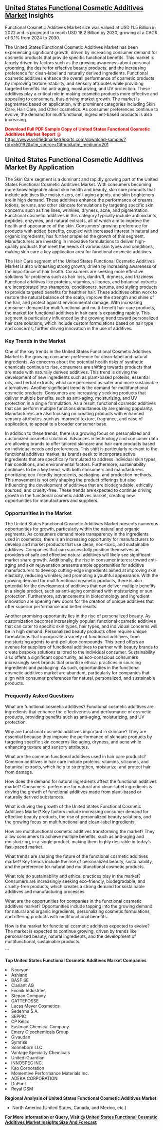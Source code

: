 <h2><a href="https://www.verifiedmarketreports.com/download-sample/?rid=550192&amp;utm_source=Github&amp;utm_medium=201" target="_blank">United States Functional Cosmetic Additives Market</a> Insights</h2><p>Functional Cosmetic Additives Market size was valued at USD 11.5 Billion in 2022 and is projected to reach USD 18.2 Billion by 2030, growing at a CAGR of 6.1% from 2024 to 2030.</p><p><p>The United States Functional Cosmetic Additives Market has been experiencing significant growth, driven by increasing consumer demand for cosmetic products that provide specific functional benefits. This market is largely driven by factors such as the growing awareness about personal grooming, the desire for effective beauty products, and the increasing preference for clean-label and naturally derived ingredients. Functional cosmetic additives enhance the overall performance of cosmetic products by improving texture, stability, and sensory attributes while providing targeted benefits like anti-aging, moisturizing, and UV protection. These additives play a critical role in making cosmetic products more effective and appealing to consumers, thus driving market growth. The market is segmented based on application, with prominent categories including Skin Care, Hair Care, and Other cosmetics. As consumer preferences continue to evolve, the demand for multifunctional, ingredient-based products is also increasing. <p><span class=""><span style="color: #ff0000;"><strong>Download Full PDF Sample Copy of United States Functional Cosmetic Additives Market Report</strong> @ </span><a href="https://www.verifiedmarketreports.com/download-sample/?rid=550192&amp;utm_source=Github&amp;utm_medium=201" target="_blank">https://www.verifiedmarketreports.com/download-sample/?rid=550192&amp;utm_source=Github&amp;utm_medium=201</a></span></p></p><h2>United States Functional Cosmetic Additives Market By Application</h2><p>The Skin Care segment is a dominant and rapidly growing part of the United States Functional Cosmetic Additives Market. With consumers becoming more knowledgeable about skin health and beauty, skin care products that include additives like moisturizers, anti-aging agents, and skin brighteners are in high demand. These additives enhance the performance of creams, lotions, serums, and other skincare formulations by targeting specific skin concerns such as fine lines, wrinkles, dryness, acne, and pigmentation. Functional cosmetic additives in this category typically include antioxidants, peptides, enzymes, and natural extracts, all of which aim to improve the health and appearance of the skin. Consumers’ growing preference for products with added benefits, coupled with increased interest in natural and organic ingredients, has further propelled the growth of this segment. Manufacturers are investing in innovative formulations to deliver high-quality products that meet the needs of various skin types and conditions, making skin care a key application area for functional cosmetic additives.<p>The Hair Care segment of the United States Functional Cosmetic Additives Market is also witnessing strong growth, driven by increasing awareness of the importance of hair health. Consumers are seeking more effective solutions for problems such as hair loss, dandruff, dryness, and frizziness. Functional additives like proteins, vitamins, silicones, and botanical extracts are incorporated into shampoos, conditioners, serums, and styling products to provide targeted benefits for healthier hair. These additives often work to restore the natural balance of the scalp, improve the strength and shine of the hair, and protect against environmental damage. With increasing consumer demand for multifunctional and multi-benefit hair care products, the market for functional additives in hair care is expanding rapidly. This segment is particularly influenced by the growing trend toward personalized hair care solutions, which include custom formulations based on hair type and concerns, further driving innovation in the use of additives.<h3>Key Trends in the Market</h3><p>One of the key trends in the United States Functional Cosmetic Additives Market is the growing consumer preference for clean-label and natural ingredients. As concerns about the potential health risks of synthetic chemicals continue to rise, consumers are shifting towards products that are made with naturally derived additives. This trend is driving the development of new ingredients such as plant-based proteins, essential oils, and herbal extracts, which are perceived as safer and more sustainable alternatives. Another significant trend is the demand for multifunctional cosmetic products. Consumers are increasingly seeking products that deliver multiple benefits, such as anti-aging, moisturizing, and UV protection in a single formulation. As a result, functional cosmetic additives that can perform multiple functions simultaneously are gaining popularity. Manufacturers are also focusing on creating products with enhanced sensory attributes, such as improved texture, fragrance, and ease of application, to appeal to a broader consumer base.<p>In addition to these trends, there is a growing focus on personalized and customized cosmetic solutions. Advances in technology and consumer data are allowing brands to offer tailored skincare and hair care products based on individual needs and preferences. This shift is particularly relevant to the functional additives market, as brands seek to incorporate active ingredients that are specifically formulated to address individual skin types, hair conditions, and environmental factors. Furthermore, sustainability continues to be a key trend, with both consumers and manufacturers prioritizing eco-friendly ingredients, packaging, and production methods. This movement is not only shaping the product offerings but also influencing the development of additives that are biodegradable, ethically sourced, and cruelty-free. These trends are expected to continue driving growth in the functional cosmetic additives market, creating new opportunities for manufacturers and suppliers.<h3>Opportunities in the Market</h3><p>The United States Functional Cosmetic Additives Market presents numerous opportunities for growth, particularly within the natural and organic segments. As consumers demand more transparency in the ingredients used in cosmetics, there is an increasing opportunity for manufacturers to develop and market products that use clean, non-toxic, and sustainable additives. Companies that can successfully position themselves as providers of safe and effective natural additives will likely see significant market share growth. Additionally, the rise in consumer interest toward anti-aging and skin rejuvenation presents ample opportunities for additive manufacturers to develop cutting-edge ingredients aimed at improving skin elasticity, reducing wrinkles, and promoting a youthful appearance. With the growing demand for multifunctional cosmetic products, there is also potential for the development of additives that can deliver multiple benefits in a single product, such as anti-aging combined with moisturizing or sun protection. Furthermore, advancements in biotechnology and ingredient innovation are opening new doors for the creation of unique additives that offer superior performance and better results.<p>Another promising opportunity lies in the rise of personalized beauty. As customization becomes increasingly popular, functional cosmetic additives that can cater to specific skin types, hair types, and individual concerns will be in high demand. Personalized beauty products often require unique formulations that incorporate a variety of functional additives, from moisturizing agents to anti-pollution compounds. This trend offers an avenue for suppliers of functional additives to partner with beauty brands to create bespoke solutions tailored to the individual consumer. Sustainability also offers a significant opportunity, as eco-conscious consumers increasingly seek brands that prioritize ethical practices in sourcing ingredients and packaging. As such, opportunities in the functional cosmetic additives market are abundant, particularly for companies that align with consumer preferences for natural, personalized, and sustainable products.<h3>Frequently Asked Questions</h3><p>What are functional cosmetic additives? Functional cosmetic additives are ingredients that enhance the effectiveness and performance of cosmetic products, providing benefits such as anti-aging, moisturizing, and UV protection.</p><p>Why are functional cosmetic additives important in skincare? They are essential because they improve the performance of skincare products by targeting specific skin concerns like aging, dryness, and acne while enhancing texture and sensory attributes.</p><p>What are the common functional additives used in hair care products? Common additives in hair care include proteins, vitamins, silicones, and botanical extracts, which help to strengthen, moisturize, and protect hair from damage.</p><p>How does the demand for natural ingredients affect the functional additives market? Consumers' preference for natural and clean-label ingredients is driving the growth of functional additives made from plant-based or naturally derived substances.</p><p>What is driving the growth of the United States Functional Cosmetic Additives Market? Key factors include increasing consumer demand for effective beauty products, the rise of personalized beauty solutions, and the growing focus on multifunctional and clean-label ingredients.</p><p>How are multifunctional cosmetic additives transforming the market? They allow consumers to achieve multiple benefits, such as anti-aging and moisturizing, in a single product, making them highly desirable in today’s fast-paced market.</p><p>What trends are shaping the future of the functional cosmetic additives market? Key trends include the rise of personalized beauty, sustainability, and the preference for natural and multifunctional cosmetic products.</p><p>What role do sustainability and ethical practices play in the market? Consumers are increasingly seeking eco-friendly, biodegradable, and cruelty-free products, which creates a strong demand for sustainable additives and manufacturing processes.</p><p>What are the opportunities for companies in the functional cosmetic additives market? Opportunities include tapping into the growing demand for natural and organic ingredients, personalizing cosmetic formulations, and offering products with multifunctional benefits.</p><p>How is the market for functional cosmetic additives expected to evolve? The market is expected to continue growing, driven by trends like personalized beauty, natural ingredients, and the development of multifunctional, sustainable products.</p>```</p><p><strong>Top United States Functional Cosmetic Additives Market Companies</strong></p><div data-test-id=""><p><li>Nouryon</li><li> Ashland</li><li> BASF SE</li><li> Clariant AG</li><li> Evonik Industries</li><li> Stepan Company</li><li> GATTEFOSSE</li><li> Lucas Meyer Cosmetics</li><li> Sederma S.A.</li><li> SEPPIC</li><li> CP Kelco</li><li> Eastman Chemical Company</li><li> Emery Oleochemicals Group</li><li> Givaudan</li><li> Symrise</li><li> Sonneborn LLC</li><li> Vantage Specialty Chemicals</li><li> United-Guardian</li><li> INNOSPEC INC.</li><li> Kao Corporation</li><li> Momentive Performance Materials Inc.</li><li> ADEKA CORPORATION</li><li> DuPont</li><li> Royal DSM</li></p><div><strong>Regional Analysis of&nbsp;United States Functional Cosmetic Additives Market</strong></div><ul><li dir="ltr"><p dir="ltr">North America&nbsp;(United States, Canada, and Mexico, etc.)</p></li></ul><p><strong>For More Information or Query, Visit @&nbsp;</strong><strong><a href="https://www.verifiedmarketreports.com/product/functional-cosmetic-additives-market/?utm_source=Github&amp;utm_medium=201" target="_blank">United States Functional Cosmetic Additives Market Insights Size And Forecast</a></strong></p></div>
